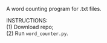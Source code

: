 A word counting program for .txt files.

INSTRUCTIONS:<br/>
(1) Download repo;<br/>
(2) Run `word_counter.py`.
